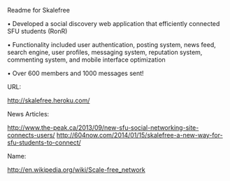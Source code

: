 Readme for Skalefree

•	Developed a social discovery web application that efficiently connected SFU students (RonR)

•	Functionality included user authentication, posting system, news feed, search engine, user profiles, messaging system, reputation system, commenting system, and mobile interface optimization

•	Over 600 members and 1000 messages sent!

URL: 

http://skalefree.heroku.com/

News Articles:

http://www.the-peak.ca/2013/09/new-sfu-social-networking-site-connects-users/
http://604now.com/2014/01/15/skalefree-a-new-way-for-sfu-students-to-connect/

Name:

http://en.wikipedia.org/wiki/Scale-free_network
